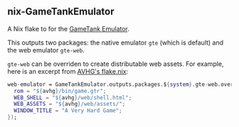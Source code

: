 ## nix-GameTankEmulator

A Nix flake to for the [GameTank Emulator](https://github.com/clydeshaffer/GameTankEmulator).

This outputs two packages: the native emulator `gte` (which is default) and the web emulator `gte-web`.

`gte-web` can be overriden to create distributable web assets. For example, here is an excerpt from [AVHG's flake.nix](https://github.com/nickgirardo/gt-a-very-hard-game/blob/main/flake.nix):

```nix
web-emulator = GameTankEmulator.outputs.packages.${system}.gte-web.overrideAttrs (final: prev: {
  rom = "${avhg}/bin/game.gtr";
  WEB_SHELL = "${avhg}/web/shell.html";
  WEB_ASSETS = "${avhg}/web/assets/";
  WINDOW_TITLE = "A Very Hard Game";
});
```
